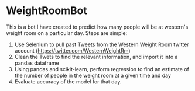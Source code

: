 # WeightRoomBot
This is a bot I have created to predict how many people will be at western's weight room on a particular day.
Steps are simple:
1) Use Selenium to pull past Tweets from the Western Weight Room twitter account (https://twitter.com/WesternWeightRm)
2) Clean the Twets to find the relevant information, and import it into a pandas dataframe
3) Using pandas and scikit-learn, perform regression to find an estimate of the number of people in the weight room at a given time and day
4) Evaluate accuracy of the model for that day.
